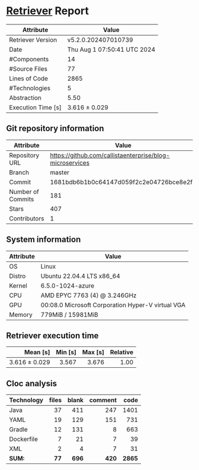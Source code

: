 # [Retriever](https://github.com/PalladioSimulator/Palladio-ReverseEngineering-Retriever) Report
| Attribute          | Value |
| ------------------ | ----- |
| Retriever Version  | v5.2.0.202407010739 |
| Date               | Thu Aug  1 07:50:41 UTC 2024 |
| #Components        | 14 |
| #Source Files      | 77 |
| Lines of Code      | 2865 |
| #Technologies      | 5 |
| Abstraction        | 5.50 |
| Execution Time [s] | 3.616 ± 0.029  |

## Git repository information
|      Attribute    | Value |
| ----------------- | ----- |
| Repository URL    | https://github.com/callistaenterprise/blog-microservices |
| Branch            | master |
| Commit            | 1681bdb6b1b0c64147d059f2c2e04726bce8e2f4 |
| Number of Commits | 181 |
| Stars             | 407 |
| Contributors      | 1 |


## System information
| Attribute | Value |
| --------- | ----- |
| OS | Linux  |
| Distro | Ubuntu 22.04.4 LTS x86_64  |
| Kernel | 6.5.0-1024-azure  |
| CPU | AMD EPYC 7763 (4) @ 3.246GHz  |
| GPU | 00:08.0 Microsoft Corporation Hyper-V virtual VGA  |
| Memory | 779MiB / 15981MiB  |

## Retriever execution time
| Mean [s] | Min [s] | Max [s] | Relative |
|---:|---:|---:|---:|
| 3.616 ± 0.029 | 3.567 | 3.676 | 1.00 |

## Cloc analysis

<!-- github.com/AlDanial/cloc v 1.90  T=0.30 s (321.8 files/s, 15513.0 lines/s) -->

|Technology|files|blank|comment|code|
|:-------|-------:|-------:|-------:|-------:|
|Java|37|411|247|1401|
|YAML|19|129|151|731|
|Gradle|12|131|8|663|
|Dockerfile|7|21|7|39|
|XML|2|4|7|31|
|**SUM:**|**77**|**696**|**420**|**2865**|
